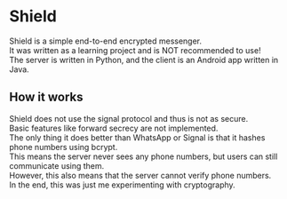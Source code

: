# Shield
Shield is a simple end-to-end encrypted messenger.  
It was written as a learning project and is NOT recommended to use!  
The server is written in Python, and the client is an Android app written in Java.

## How it works
Shield does not use the signal protocol and thus is not as secure.  
Basic features like forward secrecy are not implemented.  
The only thing it does better than WhatsApp or Signal is that it hashes phone numbers using bcrypt.  
This means the server never sees any phone numbers, but users can still communicate using them.  
However, this also means that the server cannot verify phone numbers.  
In the end, this was just me experimenting with cryptography.
